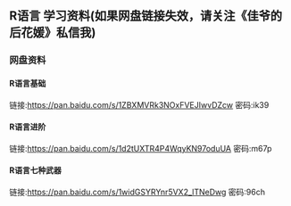 ## R语言 学习资料(如果网盘链接失效，请关注《佳爷的后花媛》私信我)
### 网盘资料
#### R语言基础
链接:https://pan.baidu.com/s/1ZBXMVRk3NOxFVEJIwvDZcw  密码:ik39
#### R语言进阶
链接:https://pan.baidu.com/s/1d2tUXTR4P4WqyKN97oduUA  密码:m67p
#### R语言七种武器
链接:https://pan.baidu.com/s/1widGSYRYnr5VX2_lTNeDwg  密码:96ch